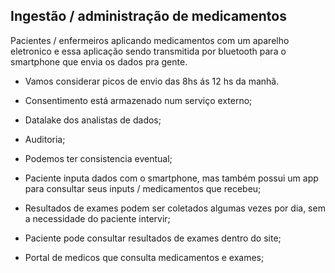 ## Ingestão / administração de medicamentos

Pacientes / enfermeiros aplicando medicamentos
com um aparelho eletronico e essa aplicação sendo transmitida
por bluetooth para o smartphone que envia os dados pra gente.

- Vamos considerar picos de envio das 8hs ás 12 hs da manhã.

- Consentimento está armazenado num serviço externo;

- Datalake dos analistas de dados;

- Auditoria;

- Podemos ter consistencia eventual;

- Paciente inputa dados com o smartphone, mas também possui um 
app para consultar seus inputs / medicamentos que recebeu;

- Resultados de exames podem ser coletados algumas vezes por dia, sem
a necessidade do paciente intervir;

- Paciente pode consultar resultados de exames dentro do site;

- Portal de medicos que consulta medicamentos e exames;